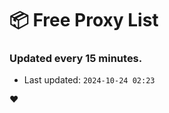 # :package: Free Proxy List
### Updated every 15 minutes.

- Last updated: `2024-10-24 02:23`

:heart:

